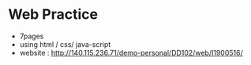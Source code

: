 # Web Practice
- 7pages
- using html / css/ java-script
- website : http://140.115.236.71/demo-personal/DD102/web/I1900516/
